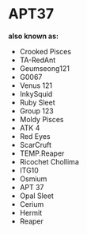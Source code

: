# APT37

**also known as:**
- Crooked Pisces
- TA-RedAnt
- Geumseong121
- G0067
- Venus 121
- InkySquid
- Ruby Sleet
- Group 123
- Moldy Pisces
- ATK 4
- Red Eyes
- ScarCruft
- TEMP.Reaper
- Ricochet Chollima
- ITG10
- Osmium
- APT 37
- Opal Sleet
- Cerium
- Hermit
- Reaper
